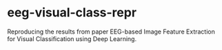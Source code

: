 # eeg-visual-class-repr
Reproducing the results from paper EEG-based Image Feature Extraction for Visual Classification using Deep Learning.
